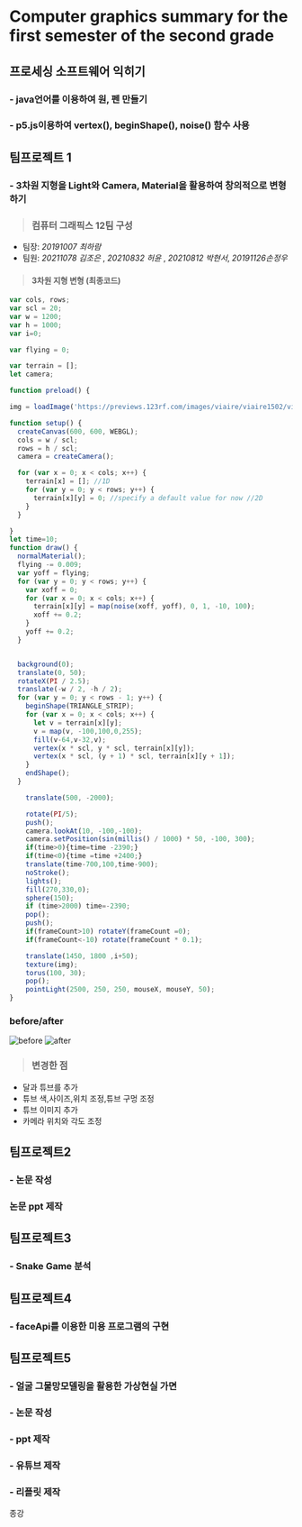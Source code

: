 # Computer graphics summary for the first semester of the second grade

## 프로세싱 소프트웨어 익히기

###  - java언어를 이용하여 원, 펜 만들기

###  - p5.js이용하여 vertex(), beginShape(), noise() 함수 사용

## 팀프로젝트 1

###  - 3차원 지형을 Light와 Camera, Material을 활용하여 창의적으로 변형하기

> ### 컴퓨터 그래픽스 12팀 구성
* 팀장: _20191007 최하람_
* 팀원: _20211078 김조은_ , _20210832 허윤_ , _20210812 박현서_,  _20191126손정우_

> #### 3차원 지형 변형 (최종코드)

```p5.js
var cols, rows;
var scl = 20;
var w = 1200; 
var h = 1000;
var i=0;

var flying = 0;

var terrain = [];
let camera;

function preload() {

img = loadImage('https://previews.123rf.com/images/viaire/viaire1502/viaire150200005/36643763-modelo-lindo-con-los-corazones-fresas-y-flores.jpg');}

function setup() {
  createCanvas(600, 600, WEBGL);
  cols = w / scl;
  rows = h / scl;
  camera = createCamera();

  for (var x = 0; x < cols; x++) {
    terrain[x] = []; //1D
    for (var y = 0; y < rows; y++) {
      terrain[x][y] = 0; //specify a default value for now //2D
    }
  }

}
let time=10;
function draw() {
  normalMaterial();
  flying -= 0.009;
  var yoff = flying;
  for (var y = 0; y < rows; y++) {
    var xoff = 0;
    for (var x = 0; x < cols; x++) {
      terrain[x][y] = map(noise(xoff, yoff), 0, 1, -10, 100);
      xoff += 0.2;
    }
    yoff += 0.2;
  }


  background(0);
  translate(0, 50);
  rotateX(PI / 2.5);
  translate(-w / 2, -h / 2);
  for (var y = 0; y < rows - 1; y++) {
    beginShape(TRIANGLE_STRIP);
    for (var x = 0; x < cols; x++) {
      let v = terrain[x][y];
      v = map(v, -100,100,0,255);
      fill(v-64,v-32,v);
      vertex(x * scl, y * scl, terrain[x][y]);
      vertex(x * scl, (y + 1) * scl, terrain[x][y + 1]);
    }
    endShape();
  }

    translate(500, -2000);

    rotate(PI/5);
    push();
    camera.lookAt(10, -100,-100);
    camera.setPosition(sin(millis() / 1000) * 50, -100, 300);
    if(time>0){time=time -2390;}
    if(time<0){time =time +2400;}
    translate(time-700,100,time-900);
    noStroke();
    lights();
    fill(270,330,0);
    sphere(150);
    if (time>2000) time=-2390;
    pop();
    push();
    if(frameCount>10) rotateY(frameCount =0);
    if(frameCount<-10) rotate(frameCount * 0.1);

    translate(1450, 1800 ,i+50);
    texture(img);
    torus(100, 30);
    pop();
    pointLight(2500, 250, 250, mouseX, mouseY, 50);
}
```
### before/after
![before](https://user-images.githubusercontent.com/50861700/161380645-49ca05a4-97f4-41b4-960c-ed5db20f9ccc.gif)   ![after](https://user-images.githubusercontent.com/50861700/161380650-4cde1d61-baa7-4f62-8ccb-01495354e62f.gif)   

> ### 변경한 점

* 달과 튜브를 추가
* 튜브 색,사이즈,위치 조정,튜브 구멍 조정
* 튜브 이미지 추가
* 카메라 위치와 각도 조정

## 팀프로젝트2
### - 논문 작성
### 논문 ppt 제작

## 팀프로젝트3
### - Snake Game 분석 

## 팀프로젝트4
### - faceApi를 이용한 미용 프로그램의 구현

## 팀프로젝트5
### - 얼굴 그물망모델링을 활용한 가상현실 가면
### - 논문 작성
### - ppt 제작
### - 유튜브 제작
### - 리플릿 제작


종강

